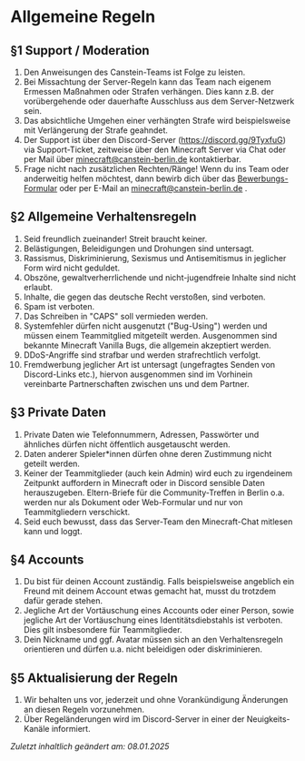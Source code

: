 # Allgemeine Regeln

## §1 Support / Moderation
1. Den Anweisungen des Canstein-Teams ist Folge zu leisten.
2. Bei Missachtung der Server-Regeln kann das Team nach eigenem Ermessen Maßnahmen oder Strafen verhängen. Dies kann z.B. der vorübergehende oder dauerhafte Ausschluss aus dem Server-Netzwerk sein.
3. Das absichtliche Umgehen einer verhängten Strafe wird beispielsweise mit Verlängerung der Strafe geahndet.
4. Der Support ist über den Discord-Server (https://discord.gg/9TyxfuG) via Support-Ticket, zeitweise über den Minecraft Server via Chat oder per Mail über [minecraft@canstein-berlin.de](mailto:minecraft@canstein-berlin.de) kontaktierbar.
5. Frage nicht nach zusätzlichen Rechten/Ränge! Wenn du ins Team oder anderweitig helfen möchtest, dann bewirb dich über das [Bewerbungs-Formular](https://canstein-berlin.de/minecraft-bewerbung) oder per E-Mail an [minecraft@canstein-berlin.de](mailto:minecraft@canstein-berlin.de) .

## §2 Allgemeine Verhaltensregeln
1. Seid freundlich zueinander! Streit braucht keiner.
2. Belästigungen, Beleidigungen und Drohungen sind untersagt.
3. Rassismus, Diskriminierung, Sexismus und Antisemitismus in jeglicher Form wird nicht geduldet.
4. Obszöne, gewaltverherrlichende und nicht-jugendfreie Inhalte sind nicht erlaubt.
5. Inhalte, die gegen das deutsche Recht verstoßen, sind verboten.
6. Spam ist verboten.
7. Das Schreiben in "CAPS" soll vermieden werden.
8. Systemfehler dürfen nicht ausgenutzt ("Bug-Using") werden und müssen einem Teammitglied mitgeteilt werden. Ausgenommen sind bekannte Minecraft Vanilla Bugs, die allgemein akzeptiert werden.
9. DDoS-Angriffe sind strafbar und werden strafrechtlich verfolgt.
10. Fremdwerbung jeglicher Art ist untersagt (ungefragtes Senden von Discord-Links etc.), hiervon ausgenommen sind im Vorhinein vereinbarte Partnerschaften zwischen uns und dem Partner.

## §3 Private Daten
1. Private Daten wie Telefonnummern, Adressen, Passwörter und ähnliches dürfen nicht öffentlich ausgetauscht werden.
2. Daten anderer Spieler*innen dürfen ohne deren Zustimmung nicht geteilt werden.
3. Keiner der Teammitglieder (auch kein Admin) wird euch zu irgendeinem Zeitpunkt auffordern in Minecraft oder in Discord sensible Daten herauszugeben. Eltern-Briefe für die Community-Treffen in Berlin o.a. werden nur als Dokument oder Web-Formular und nur von Teammitgliedern verschickt.
4. Seid euch bewusst, dass das Server-Team den Minecraft-Chat mitlesen kann und loggt.

## §4 Accounts
1. Du bist für deinen Account zuständig. Falls beispielsweise angeblich ein Freund mit deinem Account etwas gemacht hat, musst du trotzdem dafür gerade stehen.
2. Jegliche Art der Vortäuschung eines Accounts oder einer Person, sowie jegliche Art der Vortäuschung eines Identitätsdiebstahls ist verboten. Dies gilt insbesondere für Teammitglieder.
3. Dein Nickname und ggf. Avatar müssen sich an den Verhaltensregeln orientieren und dürfen u.a. nicht beleidigen oder diskriminieren.

## §5 Aktualisierung der Regeln
1. Wir behalten uns vor, jederzeit und ohne Vorankündigung Änderungen an diesen Regeln vorzunehmen.
2. Über Regeländerungen wird im Discord-Server in einer der Neuigkeits-Kanäle informiert.

_Zuletzt inhaltlich geändert am: 08.01.2025_